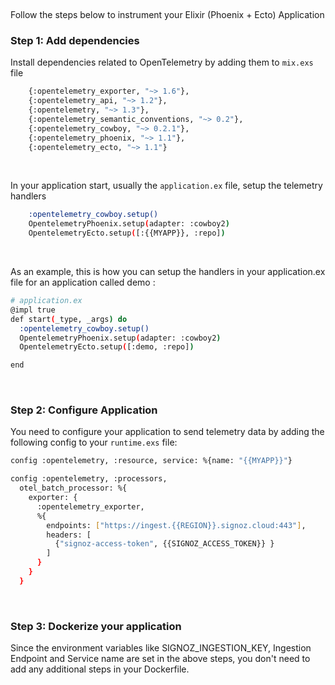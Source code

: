 &nbsp;

Follow the steps below to instrument your Elixir (Phoenix + Ecto) Application

### Step 1: Add dependencies
Install dependencies related to OpenTelemetry by adding them to `mix.exs` file 

```bash
    {:opentelemetry_exporter, "~> 1.6"},
    {:opentelemetry_api, "~> 1.2"},
    {:opentelemetry, "~> 1.3"},
    {:opentelemetry_semantic_conventions, "~> 0.2"},
    {:opentelemetry_cowboy, "~> 0.2.1"},
    {:opentelemetry_phoenix, "~> 1.1"},
    {:opentelemetry_ecto, "~> 1.1"}
```
&nbsp;

In your application start, usually the `application.ex` file, setup the telemetry handlers 

```bash
    :opentelemetry_cowboy.setup()
    OpentelemetryPhoenix.setup(adapter: :cowboy2)
    OpentelemetryEcto.setup([:{{MYAPP}}, :repo])
```
&nbsp;

As an example, this is how you can setup the handlers in your application.ex file for an application called demo :

```bash
# application.ex
@impl true
def start(_type, _args) do
  :opentelemetry_cowboy.setup()
  OpentelemetryPhoenix.setup(adapter: :cowboy2)
  OpentelemetryEcto.setup([:demo, :repo])

end
```

&nbsp;

### Step 2: Configure Application
You need to configure your application to send telemetry data by adding the following config to your `runtime.exs` file:

```bash
config :opentelemetry, :resource, service: %{name: "{{MYAPP}}"}

config :opentelemetry, :processors,
  otel_batch_processor: %{
    exporter: {
      :opentelemetry_exporter,
      %{
        endpoints: ["https://ingest.{{REGION}}.signoz.cloud:443"],
        headers: [
          {"signoz-access-token", {{SIGNOZ_ACCESS_TOKEN}} }
        ]
      }
    }
  }
```

&nbsp;

### Step 3: Dockerize your application

Since the environment variables like SIGNOZ_INGESTION_KEY, Ingestion Endpoint and Service name are set in the above steps, you don't need to add any additional steps in your Dockerfile.